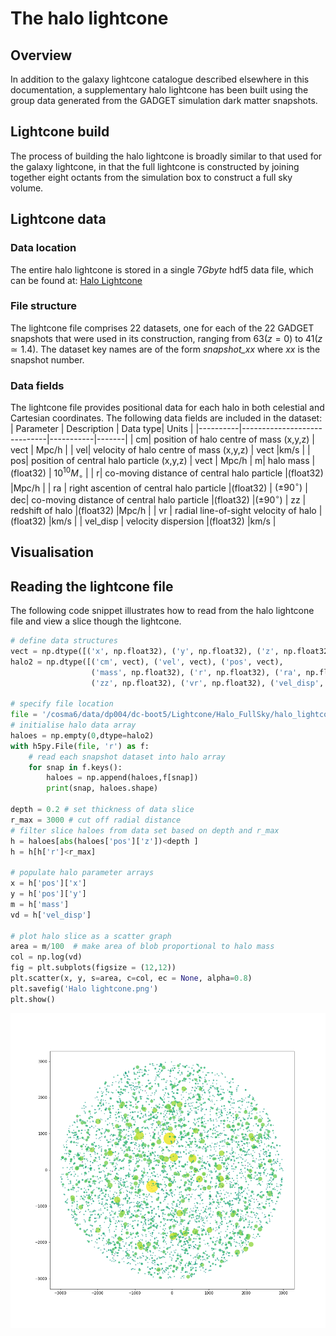 


# The halo lightcone

## Overview
In addition to the galaxy lightcone catalogue described elsewhere in this documentation, a supplementary halo lightcone has been built using the group data generated from the GADGET simulation  dark matter snapshots.

## Lightcone build
The process of building the halo lightcone is broadly similar to that used for the galaxy lightcone, in that the full lightcone is constructed by joining together eight octants from the simulation box to construct a full sky volume. 

## Lightcone data
### Data location
The entire halo lightcone is stored in a single $7 Gbyte$ hdf5 data file, which can be found at:
[Halo Lightcone](Canonical%20Path%09/cosma6/data/dp004/dc-boot5/Lightcone/Halo_FullSky)

### File structure
The lightcone file comprises 22 datasets, one for each of the 22 GADGET snapshots that were used in its construction, ranging from $63 (z=0)$ to $41 (z\simeq 1.4)$. The dataset key names are of the form *snapshot_xx*  where *xx* is the snapshot number.

### Data fields
The lightcone file provides positional data for each halo in both celestial and Cartesian coordinates.  The following data fields are included in the dataset:
| Parameter |         Description     | Data type| Units |
|----------|-----------------------------|-----------|-------|
| cm| position of halo centre of mass (x,y,z) | vect | Mpc/h |
| vel| velocity of halo centre of mass (x,y,z) | vect |km/s |
| pos| position of central halo particle (x,y,z) | vect | Mpc/h
| m| halo mass  |(float32) | $10^{10} M_{\circ}$ |
| r| co-moving distance of central halo particle  |(float32) |Mpc/h |
| ra | right ascention of central halo particle  |(float32) | $(\pm 90^\circ)$ 
| dec| co-moving distance of central halo particle  |(float32) |$(\pm 90^\circ)$ 
| zz | redshift of halo  |(float32) |Mpc/h |
| vr | radial line-of-sight velocity of halo  |(float32) |km/s |
| vel_disp | velocity dispersion  |(float32) |km/s |

## Visualisation

## Reading the lightcone file
The following code snippet illustrates how to read from the halo lightcone file and view a slice though the lightcone.
```python
# define data structures
vect = np.dtype([('x', np.float32), ('y', np.float32), ('z', np.float32)])
halo2 = np.dtype([('cm', vect), ('vel', vect), ('pos', vect),
                  ('mass', np.float32), ('r', np.float32), ('ra', np.float32), ('dec', np.float32), 
                  ('zz', np.float32), ('vr', np.float32), ('vel_disp', np.float32)])

# specify file location
file = '/cosma6/data/dp004/dc-boot5/Lightcone/Halo_FullSky/halo_lightcone'
# initialise halo data array
haloes = np.empty(0,dtype=halo2)
with h5py.File(file, 'r') as f:
    # read each snapshot dataset into halo array
    for snap in f.keys():
        haloes = np.append(haloes,f[snap])
        print(snap, haloes.shape)

depth = 0.2 # set thickness of data slice
r_max = 3000 # cut off radial distance
# filter slice haloes from data set based on depth and r_max
h = haloes[abs(haloes['pos']['z'])<depth ]  
h = h[h['r']<r_max]

# populate halo parameter arrays
x = h['pos']['x']
y = h['pos']['y']
m = h['mass']
vd = h['vel_disp']

# plot halo slice as a scatter graph
area = m/100  # make area of blob proportional to halo mass
col = np.log(vd)
fig = plt.subplots(figsize = (12,12))
plt.scatter(x, y, s=area, c=col, ec = None, alpha=0.8)
plt.savefig('Halo lightcone.png')
plt.show()
```

![enter image description here](https://raw.githubusercontent.com/rajbooth/Lightcone/master/images/Halo_lightcone.png)

<!--stackedit_data:
eyJoaXN0b3J5IjpbMzcwMzEwMTc1LC03NzYwOTU0MjIsMTkyOD
Y1MzIzMl19
-->